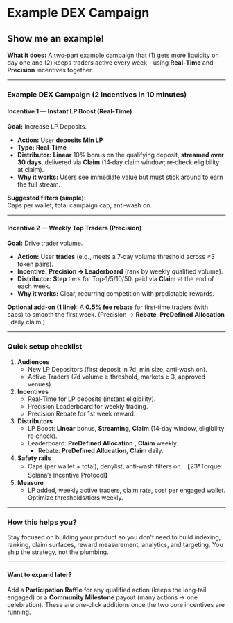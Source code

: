 # Example DEX Campaign

## Show me an example!

**What it does:** A two‑part example campaign that (1) gets more liquidity on day one and (2) keeps traders active every week—using **Real‑Time** and **Precision** incentives together.

***

### Example DEX Campaign (2 Incentives in 10 minutes)

#### Incentive 1 — **Instant LP Boost** (Real‑Time)

**Goal:** Increase LP Deposits.

* **Action:** User **deposits Min LP**
* **Type:** **Real‑Time**
* **Distributor:** **Linear** 10% bonus on the qualifying deposit, **streamed over 30 days**, delivered via **Claim** (14‑day claim window; re‑check eligibility at claim).
* **Why it works:** Users see immediate value but must stick around to earn the full stream.

**Suggested filters (simple):**\
Caps per wallet, total campaign cap, anti‑wash on.

***

#### Incentive 2 — **Weekly Top Traders** (Precision)

**Goal:** Drive trader volume.

* **Action:** User **trades** (e.g., meets a 7‑day volume threshold across ≥3 token pairs).
* **Incentive:** **Precision → Leaderboard** (rank by weekly qualified volume).
* **Distributor:** **Step** tiers for Top‑1/5/10/50, paid via **Claim** at the end of each week.
* **Why it works:** Clear, recurring competition with predictable rewards.

**Optional add‑on (1 line):** A **0.5% fee rebate** for first‑time traders (with caps) to smooth the first week. (Precision → **Rebate**, **PreDefined Allocation** , daily claim.)

***

### Quick setup checklist

1. **Audiences**
   * New LP Depositors (first deposit in 7d, min size, anti‑wash on).
   * Active Traders (7d volume ≥ threshold, markets ≥ 3, approved venues).
2. **Incentives**
   * Real‑Time for LP deposits (instant eligibility).
   * Precision Leaderboard for weekly trading.
   * Precision Rebate for 1st week reward.
3. **Distributors**
   * LP Boost: **Linear** bonus, **Streaming**, **Claim** (14‑day window, eligibility re‑check).
   * Leaderboard: **PreDefined Allocation** , **Claim** weekly.
     * Rebate: **PreDefined Allocation**, **Claim** daily.
4. **Safety rails**
   * Caps (per wallet + total), denylist, anti‑wash filters on. 【23†Torque: Solana’s Incentive Protocol】
5. **Measure**
   * LP added, weekly active traders, claim rate, cost per engaged wallet. Optimize thresholds/tiers weekly.

***

### How this helps you?

Stay focused on building your product so you don't need to build indexing, ranking, claim surfaces, reward measurement, analytics, and targeting. You ship the strategy, not the plumbing.&#x20;

***

#### Want to expand later?

Add a **Participation Raffle** for any qualified action (keeps the long‑tail engaged) or a **Community Milestone** payout (many actions → one celebration). These are one‑click additions once the two core incentives are running.

